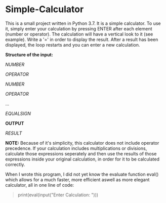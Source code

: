 # Simple-Calculator

This is a small project written in Python 3.7.
It is a simple calculator. To use it, simply enter 
your calculation by pressing ENTER after each element (number or operator).
The calculation will have a vertical look to it (see example).
Write a '=' in order to display the result. After a result has been displayed,
the loop restarts and you can enter a new calculation.

<b>Structure of the input:</b>

<em>NUMBER</em>

<em>OPERATOR</em>

<em>NUMBER</em>

<em>OPERATOR</em>

...

<em>EQUALSIGN</em>

<b>OUTPUT</b>

<em>RESULT </em>

<b>NOTE:</b> Because of it's simplicity, this calculator does not include operator precedence.
If your calculation includes multiplications or divisions, calculate those expressions seperately and then 
use the results of those expressions inside your original calculation, in order for it to be calculated correctly.

When I wrote this program, I did not yet know the evaluate function eval() which allows for a much faster, more efficient
aswell as more elegant calculator, all in one line of code:

> print(eval(input("Enter Calculation: ")))






